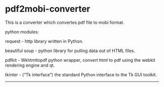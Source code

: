 # pdf2mobi-converter
This is a converter which convertes pdf file to mobi format. 

python modules:

request - http library written in Python.

beautiful soup - python library for pulling data out of HTML files.

pdfkit - Wkhtmltopdf python wrapper, convert html to pdf using the webkit rendering engine and qt.

tkinter - (“Tk interface”) the standard Python interface to the Tk GUI toolkit.

-----------------------------------------------------------------------------------------------------------
